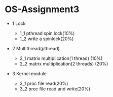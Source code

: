 # OS-Assignment3

- 1 Lock
  - 1_1 pthread spin lock(10%)
  - 1_2 write a spinlock(20%)
 
- 2 Multithread(pthread)
  - 2_1 matrix multiplication(1 thread) (10%)
  - 2_2 matrix multiplication(2 threads) (20%)
 
- 3 Kernel module
  - 3_1 proc file read(20%)
  - 3_2 proc file read and write(20%)
